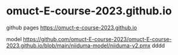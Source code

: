 # omuct-E-course-2023.github.io
github pages
https://omuct-e-course-2023.github.io

model
https://github.com/omuct-E-course-2023/omuct-E-course-2023.github.io/blob/main/niiduma-model/niiduma-v2.pmx
dddd
